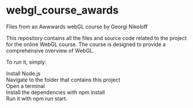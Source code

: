 # webgl_course_awards
Flies from an Awwwards webGL course by Georgi Nikoloff

This repository contains all the files and source code related to the project for the online WebGL course. 
The course is designed to provide a comprehensive overview of WebGL.


To run it, simply:

Install Node.js   
Navigate to the folder that contains this project   
Open a terminal   
Install the dependencies with npm install   
Run it with npm run start.  
